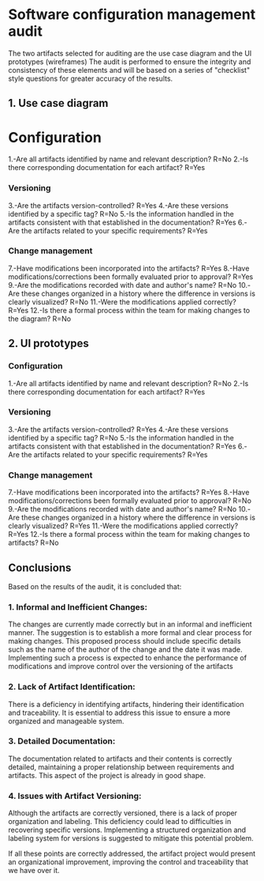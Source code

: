 # Software configuration management audit

The two artifacts selected for auditing are the use case diagram and the UI prototypes (wireframes)
The audit is performed to ensure the integrity and consistency of these elements and will be based on a series of "checklist" style questions for greater accuracy of the results.

## 1.	Use case diagram 

# Configuration
1.-Are all artifacts identified by name and relevant description? R=No
2.-Is there corresponding documentation for each artifact? R=Yes

### Versioning

3.-Are the artifacts version-controlled? R=Yes
4.-Are these versions identified by a specific tag? R=No
5.-Is the information handled in the artifacts consistent with that established in the documentation? R=Yes
6.-Are the artifacts related to your specific requirements? R=Yes

### Change management

7.-Have modifications been incorporated into the artifacts? R=Yes
8.-Have modifications/corrections been formally evaluated prior to approval? R=Yes
9.-Are the modifications recorded with date and author's name? R=No
10.-Are these changes organized in a history where the difference in versions is clearly visualized? R=No
11.-Were the modifications applied correctly? R=Yes
12.-Is there a formal process within the team for making changes to the diagram? R=No

## 2.	UI prototypes 

### Configuration
1.-Are all artifacts identified by name and relevant description? R=No
2.-Is there corresponding documentation for each artifact? R=Yes

### Versioning

3.-Are the artifacts version-controlled? R=Yes
4.-Are these versions identified by a specific tag? R=No
5.-Is the information handled in the artifacts consistent with that established in the documentation? R=Yes
6.-Are the artifacts related to your specific requirements? R=Yes

### Change management

7.-Have modifications been incorporated into the artifacts? R=Yes
8.-Have modifications/corrections been formally evaluated prior to approval? R=No
9.-Are the modifications recorded with date and author's name? R=No
10.-Are these changes organized in a history where the difference in versions is clearly visualized? R=Yes
11.-Were the modifications applied correctly? R=Yes
12.-Is there a formal process within the team for making changes to artifacts? R=No


## Conclusions
Based on the results of the audit, it is concluded that:

### 1. Informal and Inefficient Changes:
   The changes are currently made correctly but in an informal and inefficient manner. The suggestion is to establish a more formal and clear process for making changes. This proposed process should include specific details such as the name of the author of the change and the date it was made. Implementing such a process is expected to enhance the performance of modifications and improve control over the versioning of the artifacts

### 2. Lack of Artifact Identification: 
There is a deficiency in identifying artifacts, hindering their identification and traceability. It is essential to address this issue to ensure a more organized and manageable system.

### 3. Detailed Documentation:
The documentation related to artifacts and their contents is correctly detailed, maintaining a proper relationship between requirements and artifacts. This aspect of the project is already in good shape.

### 4. Issues with Artifact Versioning: 
Although the artifacts are correctly versioned, there is a lack of proper organization and labeling. This deficiency could lead to difficulties in recovering specific versions. Implementing a structured organization and labeling system for versions is suggested to mitigate this potential problem.

If all these points are correctly addressed, the artifact project would present an organizational improvement, improving the control and traceability that we have over it.


